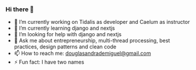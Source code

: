 ### Hi there 👋

- 🔭 I’m currently working on Tidalis as developer and Caelum as instructor
- 🌱 I’m currently learning django and nextjs
- 🤔 I’m looking for help with django and nextjs
- 💬 Ask me about entrepreneurship, multi-thread processing, best practices, design patterns and clean code
- 📫 How to reach me: douglasandrademiguel@gmail.com
- ⚡ Fun fact: I have two names
